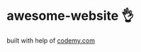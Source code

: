 # awesome-website :ok_hand:                                                                                                                                                                                                                                                                                                         
built with help of <a href="http://johnelder.com/">codemy.com</a>
